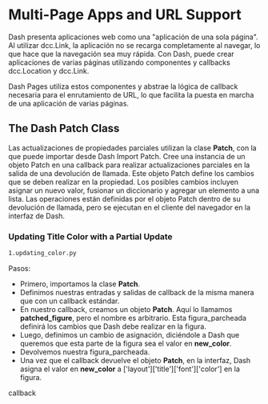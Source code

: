 # Multi-Page Apps and URL Support


Dash presenta aplicaciones web como una "aplicación de una sola página". Al utilizar dcc.Link, la aplicación no se recarga completamente al navegar, lo que hace que la navegación sea muy rápida. Con Dash, puede crear aplicaciones de varias páginas utilizando componentes y callbacks dcc.Location y dcc.Link.

Dash Pages utiliza estos componentes y abstrae la lógica de callback necesaria para el enrutamiento de URL, lo que facilita la puesta en marcha de una aplicación de varias páginas. 

## The Dash Patch Class

Las actualizaciones de propiedades parciales utilizan la clase **Patch**, con la que puede importar desde Dash Import Patch. Cree una instancia de un objeto Patch en una callback para realizar actualizaciones parciales en la salida de una devolución de llamada. Este objeto Patch define los cambios que se deben realizar en la propiedad. Los posibles cambios incluyen asignar un nuevo valor, fusionar un diccionario y agregar un elemento a una lista. Las operaciones están definidas por el objeto Patch dentro de su devolución de llamada, pero se ejecutan en el cliente del navegador en la interfaz de Dash.

### Updating Title Color with a Partial Update

```bash
1.updating_color.py
```

Pasos:

- Primero, importamos la clase **Patch**.
- Definimos nuestras entradas y salidas de callback de la misma manera que con un callback estándar.
- En nuestro callback, creamos un objeto **Patch**. Aquí lo llamamos **patched_figure**, pero el nombre es arbitrario. Esta figura_parcheada definirá los cambios que Dash debe realizar en la figura.
- Luego, definimos un cambio de asignación, diciéndole a Dash que queremos que esta parte de la figura sea el valor en **new_color**.
- Devolvemos nuestra figura_parcheada.
- Una vez que el callback devuelve el objeto **Patch**, en la interfaz, Dash asigna el valor en **new_color** a ['layout']['title']['font']['color'] en la figura.





callback


